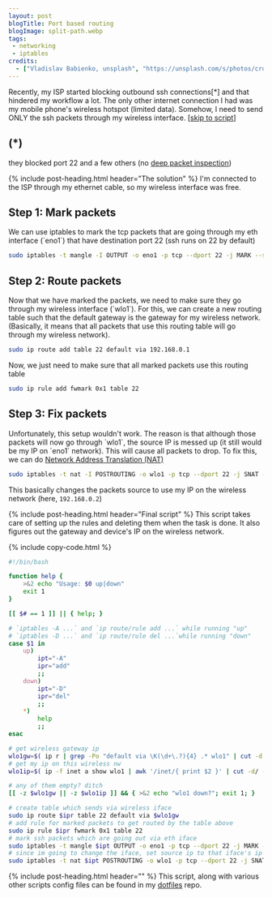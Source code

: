 ```yaml
---
layout: post
blogTitle: Port based routing
blogImage: split-path.webp
tags:
 - networking
 - iptables
credits:
  - ["Vladislav Babienko, unsplash", "https://unsplash.com/s/photos/crossroad"]
---
```


Recently, my ISP started blocking outbound ssh connections[\*] and that hindered my workflow a lot. The only other internet connection I had was my mobile phone's wireless hotspot (limited data). Somehow, I need to send ONLY the ssh packets through my wireless interface. [<a href="#script">skip to script</a>]

<h2 class="section-header pt-4">(*)</h2>
they blocked port 22 and a few others (no <a href="https://www.wikiwand.com/en/Deep_packet_inspection" target="_blank" rel="noopener">deep packet inspection</a>)

<div class="py-4"></div>

{% include post-heading.html header="The solution" %}
I'm connected to the ISP through my ethernet cable, so my wireless interface was free.

<h2 class="section-header pt-4">Step 1: Mark packets</h2>
We can use iptables to mark the tcp packets that are going through my eth interface (`eno1`) that have destination port 22 (ssh runs on 22 by default)

```sh
sudo iptables -t mangle -I OUTPUT -o eno1 -p tcp --dport 22 -j MARK --set-mark 1
```

<h2 class="section-header pt-4">Step 2: Route packets</h2>
Now that we have marked the packets, we need to make sure they go through my wireless interface (`wlo1`). For this, we can create a new routing table such that the default gateway is the gateway for my wireless network. (Basically, it means that all packets that use this routing table will go through my wireless network).

```sh
sudo ip route add table 22 default via 192.168.0.1
```

Now, we just need to make sure that all marked packets use this routing table
```sh
sudo ip rule add fwmark 0x1 table 22
```

<h2 class="section-header pt-4">Step 3: Fix packets</h2>
Unfortunately, this setup wouldn't work. The reason is that although those packets will now go through `wlo1`, the source IP is messed up (it still would be my IP on `eno1` network). This will cause all packets to drop. To fix this, we can do <a href="https://www.wikiwand.com/en/Network_address_translation" rel="noopener" target="_blank">Network Address Translation (NAT)</a>

```sh
sudo iptables -t nat -I POSTROUTING -o wlo1 -p tcp --dport 22 -j SNAT --to 192.168.0.2
```

This basically changes the packets source to use my IP on the wireless network (here, `192.168.0.2`)

<span id="script" />
{% include post-heading.html header="Final script" %}
This script takes care of setting up the rules and deleting them when the task is done. It also figures out the gateway and device's IP on the wireless network.

{% include copy-code.html %}
```bash
#!/bin/bash

function help {
    >&2 echo "Usage: $0 up|down"
    exit 1
}

[[ $# == 1 ]] || { help; }

# `iptables -A ...` and `ip route/rule add ...` while running "up"
# `iptables -D ...` and `ip route/rule del ...`while running "down"
case $1 in
    up)
        ipt="-A"
        ipr="add"
        ;;
    down)
        ipt="-D"
        ipr="del"
        ;;
    *)
        help
        ;;
esac

# get wireless gateway ip
wlo1gw=$( ip r | grep -Po "default via \K(\d+\.?){4} .* wlo1" | cut -d' ' -f1 )
# get my ip on this wireless nw
wlo1ip=$( ip -f inet a show wlo1 | awk '/inet/{ print $2 }' | cut -d/ -f1 )

# any of them empty? ditch
[[ -z $wlo1gw || -z $wlo1ip ]] && { >&2 echo "wlo1 down?"; exit 1; }

# create table which sends via wireless iface
sudo ip route $ipr table 22 default via $wlo1gw
# add rule for marked packets to get routed by the table above
sudo ip rule $ipr fwmark 0x1 table 22
# mark ssh packets which are going out via eth iface
sudo iptables -t mangle $ipt OUTPUT -o eno1 -p tcp --dport 22 -j MARK --set-mark 1
# since im going to change the iface, set source ip to that iface's ip
sudo iptables -t nat $ipt POSTROUTING -o wlo1 -p tcp --dport 22 -j SNAT --to $wlo1ip
```


{% include post-heading.html header="" %}
This script, along with various other scripts config files can be found in my <a href="https://github.com/yoogottamk/dotfiles" target="_blank" rel="noopener">dotfiles</a> repo.

